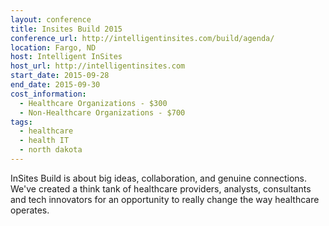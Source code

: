 ```yaml
---
layout: conference
title: Insites Build 2015
conference_url: http://intelligentinsites.com/build/agenda/
location: Fargo, ND
host: Intelligent InSites
host_url: http://intelligentinsites.com
start_date: 2015-09-28
end_date: 2015-09-30
cost_information:
  - Healthcare Organizations - $300
  - Non-Healthcare Organizations - $700
tags:
  - healthcare
  - health IT
  - north dakota
---
```


InSites Build is about big ideas, collaboration, and genuine connections. We've created
a think tank of healthcare providers, analysts, consultants and tech innovators for an
opportunity to really change the way healthcare operates.